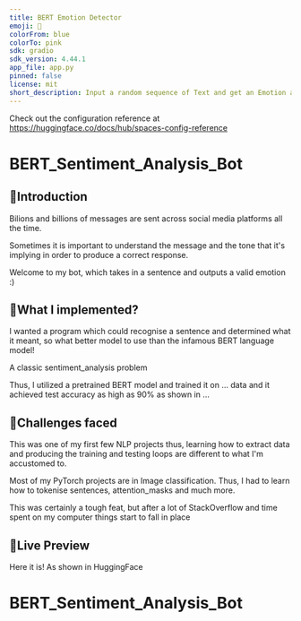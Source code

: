 ```yaml
---
title: BERT Emotion Detector
emoji: 🏃
colorFrom: blue
colorTo: pink
sdk: gradio
sdk_version: 4.44.1
app_file: app.py
pinned: false
license: mit
short_description: Input a random sequence of Text and get an Emotion as output
---
```


Check out the configuration reference at https://huggingface.co/docs/hub/spaces-config-reference
# BERT_Sentiment_Analysis_Bot

## 🔦Introduction
Bilions and billions of messages are sent across social media platforms all the time.

Sometimes it is important to understand the message and the tone that it's implying in order to produce a correct response.

Welcome to my bot, which takes in a sentence and outputs a valid emotion :)

## 🔧What I implemented?
I wanted a program which could recognise a sentence and determined what it meant, so what better model to use than the infamous BERT language model!

A classic sentiment_analysis problem

Thus, I utilized a pretrained BERT model and trained it on ... data and it achieved test accuracy as high as 90% as shown in ...

## 🚧Challenges faced

This was one of my first few NLP projects thus, learning how to extract data and producing the training and testing loops are different to what I'm accustomed to.

Most of my PyTorch projects are in Image classification. Thus, I had to learn how to tokenise sentences, attention_masks and much more.

This was certainly a tough feat, but after a lot of StackOverflow and time spent on my computer things start to fall in place

## 👀Live Preview

Here it is! As shown in HuggingFace

# BERT_Sentiment_Analysis_Bot